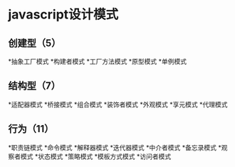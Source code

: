 # javascript设计模式

## 创建型（5）
*抽象工厂模式
*构建者模式
*工厂方法模式
*原型模式
*单例模式

## 结构型（7）
*适配器模式
*桥接模式
*组合模式
*装饰者模式
*外观模式
*享元模式
*代理模式

## 行为（11）
*职责链模式
*命令模式
*解释器模式
*迭代器模式
*中介者模式
*备忘录模式
*观察者模式
*状态模式
*策略模式
*模板方式模式
*访问者模式


